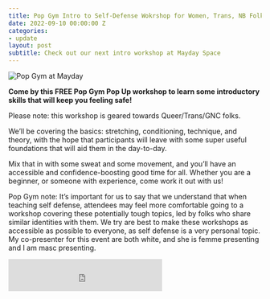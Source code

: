 ```yaml
---
title: Pop Gym Intro to Self-Defense Wokrshop for Women, Trans, NB Folk at Mayday Space!
date: 2022-09-10 00:00:00 Z
categories:
- update
layout: post
subtitle: Check out our next intro workshop at Mayday Space
---
```


![Pop Gym at Mayday](/assets/popgymmaydayflyer)


**Come by this FREE Pop Gym Pop Up workshop to learn some introductory skills that will keep you feeling safe!**

Please note: this workshop is geared towards Queer/Trans/GNC folks.

We’ll be covering the basics: stretching, conditioning, technique, and theory, with the hope that participants will leave with some super useful foundations that will aid them in the day-to-day.

Mix that in with some sweat and some movement, and you’ll have an accessible and confidence-boosting good time for all. Whether you are a beginner, or someone with experience, come work it out with us!

Pop Gym note: It’s important for us to say that we understand that when teaching self defense, attendees may feel more comfortable going to a workshop covering these potentially tough topics, led by folks who share similar identities with them. We try are best to make these workshops as accessible as possible to everyone, as self defense is a very personal topic. My co-presenter for this event are both white, and she is femme presenting and I am masc presenting. 

<iframe src="https://withfriends.co/pop_gym/embed/raw:kind=Join" width="306" height="64" frameborder="0"></iframe>
